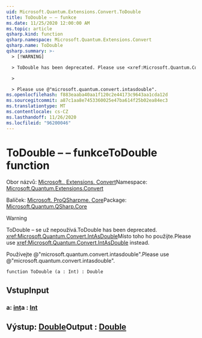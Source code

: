 ```yaml
---
uid: Microsoft.Quantum.Extensions.Convert.ToDouble
title: ToDouble – – funkce
ms.date: 11/25/2020 12:00:00 AM
ms.topic: article
qsharp.kind: function
qsharp.namespace: Microsoft.Quantum.Extensions.Convert
qsharp.name: ToDouble
qsharp.summary: >-
  > [!WARNING]

  > ToDouble has been deprecated. Please use <xref:Microsoft.Quantum.Convert.IntAsDouble> instead.

  >

  > Please use @"microsoft.quantum.convert.intasdouble".
ms.openlocfilehash: f883eaaba40aa1f120c2e44173c9643aa1cda12d
ms.sourcegitcommit: a87c1aa8e7453360025e47ba614f25b02ea84ec3
ms.translationtype: MT
ms.contentlocale: cs-CZ
ms.lasthandoff: 11/26/2020
ms.locfileid: "96200046"
---
```

# <a name="todouble-function"></a><span data-ttu-id="3621b-102">ToDouble – – funkce</span><span class="sxs-lookup"><span data-stu-id="3621b-102">ToDouble function</span></span>

<span data-ttu-id="3621b-103">Obor názvů: [Microsoft.. Extensions. Convert](xref:Microsoft.Quantum.Extensions.Convert)</span><span class="sxs-lookup"><span data-stu-id="3621b-103">Namespace: [Microsoft.Quantum.Extensions.Convert](xref:Microsoft.Quantum.Extensions.Convert)</span></span>

<span data-ttu-id="3621b-104">Balíček: [Microsoft. ProQSharpme. Core](https://nuget.org/packages/Microsoft.Quantum.QSharp.Core)</span><span class="sxs-lookup"><span data-stu-id="3621b-104">Package: [Microsoft.Quantum.QSharp.Core](https://nuget.org/packages/Microsoft.Quantum.QSharp.Core)</span></span>


> [!WARNING]
> <span data-ttu-id="3621b-105">ToDouble – se už nepoužívá.</span><span class="sxs-lookup"><span data-stu-id="3621b-105">ToDouble has been deprecated.</span></span> <span data-ttu-id="3621b-106"><xref:Microsoft.Quantum.Convert.IntAsDouble>Místo toho ho použijte.</span><span class="sxs-lookup"><span data-stu-id="3621b-106">Please use <xref:Microsoft.Quantum.Convert.IntAsDouble> instead.</span></span>
>
> <span data-ttu-id="3621b-107">Používejte @"microsoft.quantum.convert.intasdouble".</span><span class="sxs-lookup"><span data-stu-id="3621b-107">Please use @"microsoft.quantum.convert.intasdouble".</span></span>



```qsharp
function ToDouble (a : Int) : Double
```


## <a name="input"></a><span data-ttu-id="3621b-108">Vstup</span><span class="sxs-lookup"><span data-stu-id="3621b-108">Input</span></span>

### <a name="a--int"></a><span data-ttu-id="3621b-109">a: [int](xref:microsoft.quantum.lang-ref.int)</span><span class="sxs-lookup"><span data-stu-id="3621b-109">a : [Int](xref:microsoft.quantum.lang-ref.int)</span></span>





## <a name="output--double"></a><span data-ttu-id="3621b-110">Výstup: [Double](xref:microsoft.quantum.lang-ref.double)</span><span class="sxs-lookup"><span data-stu-id="3621b-110">Output : [Double](xref:microsoft.quantum.lang-ref.double)</span></span>

